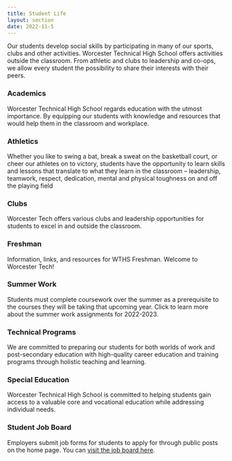 ```yaml
---
title: Student Life
layout: section
date: 2022-11-5
---
```


Our students develop social skills by participating in many of our sports, clubs and other activities. Worcester Technical High School offers activities outside the classroom. From athletic and clubs to leadership and co-ops, we allow every student the possibility to share their interests with their peers.


### Academics
Worcester Technical High School regards education with the utmost importance. By equipping our students with knowledge and resources that would help them in the classroom and workplace.


### Athletics
Whether you like to swing a bat, break a sweat on the basketball court, or cheer our athletes on to victory, students have the opportunity to learn skills and lessons that translate to what they learn in the classroom – leadership, teamwork, respect, dedication, mental and physical toughness on and off the playing field


### Clubs
Worcester Tech offers various clubs and leadership opportunities for students to excel in and outside the classroom.


### Freshman
Information, links, and resources for WTHS Freshman. Welcome to Worcester Tech!


### Summer Work
Students must complete coursework over the summer as a prerequisite to the courses they will be taking that upcoming year. Click to learn more about the summer work assignments for 2022-2023.


### Technical Programs
We are committed to preparing our students for both worlds of work and post-secondary education with high-quality career education and training programs through holistic teaching and learning.


### Special Education
Worcester Technical High School is committed to helping students gain access to a valuable core and vocational education while addressing individual needs.


### Student Job Board
Employers submit job forms for students to apply for through public posts on the home page. You can [visit the job board here](https://jobs.techhigh.us/).